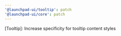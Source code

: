 ```yaml
---
'@launchpad-ui/tooltip': patch
'@launchpad-ui/core': patch
---
```


[Tooltip]: Increase specificity for tooltip content styles
